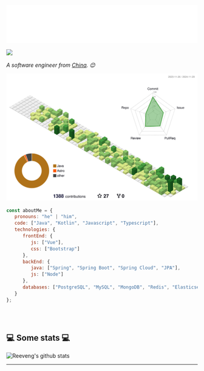 ![](./svg.svg)

![](https://komarev.com/ghpvc/?username=conifercone&abbreviated=true)

<p><em>A software engineer from <a href="https://zh.wikipedia.org/wiki/%E4%B8%AD%E5%8D%8E%E4%BA%BA%E6%B0%91%E5%85%B1%E5%92%8C%E5%9B%BD">China</a>. 😊</br>
</em></p>

![](./profile-3d-contrib/profile-green-animate.svg)

```javascript
const aboutMe = {
   pronouns: "he" | "him",
   code: ["Java", "Kotlin", "Javascript", "Typescript"],
   technologies: {
      frontEnd: {
         js: ["Vue"],
         css: ["Bootstrap"]
      },
      backEnd: {
         java: ["Spring", "Spring Boot", "Spring Cloud", "JPA"],
         js: ["Node"]
      },
      databases: ["PostgreSQL", "MySQL", "MongoDB", "Redis", "Elasticsearch"]
   }
};
```
</br></br>
<h2>💻 Some stats 💻</h2>

![Reeveng's github stats](https://github-readme-stats.vercel.app/api?username=conifercone&show_icons=true&theme=cobalt)

---
